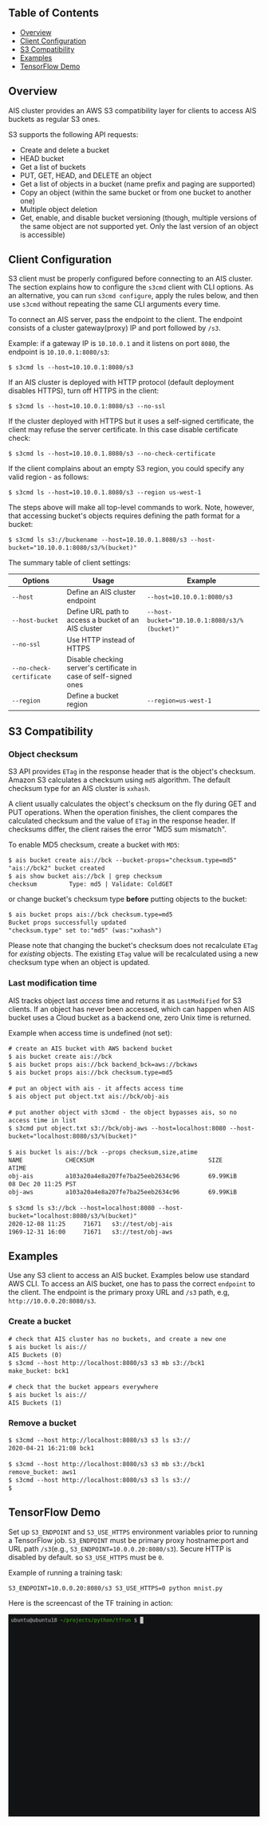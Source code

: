## Table of Contents

- [Overview](#overview)
- [Client Configuration](#client-configuration)
- [S3 Compatibility](#s3-compatibility)
- [Examples](#examples)
- [TensorFlow Demo](#tensorflow-demo)

## Overview

AIS cluster provides an AWS S3 compatibility layer for clients to access AIS buckets as regular S3 ones.

S3 supports the following API requests:

- Create and delete a bucket
- HEAD bucket
- Get a list of buckets
- PUT, GET, HEAD, and DELETE an object
- Get a list of objects in a bucket (name prefix and paging are supported)
- Copy an object (within the same bucket or from one bucket to another one)
- Multiple object deletion
- Get, enable, and disable bucket versioning (though, multiple versions of the same object are not supported yet. Only the last version of an object is accessible)

## Client Configuration

S3 client must be properly configured before connecting to an AIS cluster.
The section explains how to configure the `s3cmd` client with CLI options.
As an alternative, you can run `s3cmd configure`, apply the rules below, and then use `s3cmd` without repeating the same CLI arguments every time.

To connect an AIS server, pass the endpoint to the client.
The endpoint consists of a cluster gateway(proxy) IP and port followed by `/s3`.

Example: if a gateway IP is `10.10.0.1` and it listens on port `8080`, the endpoint is `10.10.0.1:8080/s3`:

```console
$ s3cmd ls --host=10.10.0.1:8080/s3
```

If an AIS cluster is deployed with HTTP protocol (default deployment disables HTTPS), turn off HTTPS in the client:

```console
$ s3cmd ls --host=10.10.0.1:8080/s3 --no-ssl
```

If the cluster deployed with HTTPS but it uses a self-signed certificate, the client may refuse the server certificate.
In this case disable certificate check:

```console
$ s3cmd ls --host=10.10.0.1.8080/s3 --no-check-certificate
```

If the client complains about an empty S3 region, you could specify any valid region - as follows:

```console
$ s3cmd ls --host=10.10.0.1.8080/s3 --region us-west-1
```

The steps above will make all top-level commands to work.
Note, however, that accessing bucket's objects requires defining the path format for a bucket:

```console
$ s3cmd ls s3://buckename --host=10.10.0.1.8080/s3 --host-bucket="10.10.0.1:8080/s3/%(bucket)"
```

The summary table of client settings:

| Options | Usage | Example |
| --- | --- | --- |
| `--host` | Define an AIS cluster endpoint | `--host=10.10.0.1:8080/s3` |
| `--host-bucket` | Define URL path to access a bucket of an AIS cluster | `--host-bucket="10.10.0.1:8080/s3/%(bucket)"` |
| `--no-ssl` | Use HTTP instead of HTTPS | |
| `--no-check-certificate` | Disable checking server's certificate in case of self-signed ones | |
| `--region` | Define a bucket region | `--region=us-west-1` |


## S3 Compatibility

### Object checksum

S3 API provides `ETag` in the response header that is the object's checksum.
Amazon S3 calculates a checksum using `md5` algorithm.
The default checksum type for an AIS cluster is `xxhash`.

A client usually calculates the object's checksum on the fly during GET and PUT operations.
When the operation finishes, the client compares the calculated checksum and the value of `ETag` in the response header.
If checksums differ, the client raises the error "MD5 sum mismatch".

To enable MD5 checksum, create a bucket with `MD5`:

```console
$ ais bucket create ais://bck --bucket-props="checksum.type=md5"
"ais://bck2" bucket created
$ ais show bucket ais://bck | grep checksum
checksum         Type: md5 | Validate: ColdGET
```

or change bucket's checksum type **before** putting objects to the bucket:

```console
$ ais bucket props ais://bck checksum.type=md5
Bucket props successfully updated
"checksum.type" set to:"md5" (was:"xxhash")
```

Please note that changing the bucket's checksum does not recalculate `ETag` for *existing* objects. The existing `ETag` value will be recalculated using a new checksum type when an object is updated.

### Last modification time

AIS tracks object last *access* time and returns it as `LastModified` for S3 clients. If an object has never been accessed, which can happen when AIS bucket uses a Cloud bucket as a backend one, zero Unix time is returned.

Example when access time is undefined (not set):

```console
# create an AIS bucket with AWS backend bucket
$ ais bucket create ais://bck
$ ais bucket props ais://bck backend_bck=aws://bckaws
$ ais bucket props ais://bck checksum.type=md5

# put an object with ais - it affects access time
$ ais object put object.txt ais://bck/obj-ais

# put another object with s3cmd - the object bypasses ais, so no access time in list
$ s3cmd put object.txt s3://bck/obj-aws --host=localhost:8080 --host-bucket="localhost:8080/s3/%(bucket)"

$ ais bucket ls ais://bck --props checksum,size,atime
NAME            CHECKSUM                                SIZE            ATIME
obj-ais         a103a20a4e8a207fe7ba25eeb2634c96        69.99KiB        08 Dec 20 11:25 PST
obj-aws         a103a20a4e8a207fe7ba25eeb2634c96        69.99KiB

$ s3cmd ls s3://bck --host=localhost:8080 --host-bucket="localhost:8080/s3/%(bucket)"
2020-12-08 11:25     71671   s3://test/obj-ais
1969-12-31 16:00     71671   s3://test/obj-aws
```

## Examples

Use any S3 client to access an AIS bucket. Examples below use standard AWS CLI. To access an AIS bucket, one has to pass the correct `endpoint` to the client. The endpoint is the primary proxy URL and `/s3` path, e.g, `http://10.0.0.20:8080/s3`.

### Create a bucket

```shell
# check that AIS cluster has no buckets, and create a new one
$ ais bucket ls ais://
AIS Buckets (0)
$ s3cmd --host http://localhost:8080/s3 s3 mb s3://bck1
make_bucket: bck1

# check that the bucket appears everywhere
$ ais bucket ls ais://
AIS Buckets (1)
```

### Remove a bucket

```shell
$ s3cmd --host http://localhost:8080/s3 s3 ls s3://
2020-04-21 16:21:08 bck1

$ s3cmd --host http://localhost:8080/s3 s3 mb s3://bck1
remove_bucket: aws1
$ s3cmd --host http://localhost:8080/s3 s3 ls s3://
$
```

## TensorFlow Demo

Set up `S3_ENDPOINT` and `S3_USE_HTTPS` environment variables prior to running a TensorFlow job. `S3_ENDPOINT` must be primary proxy hostname:port and URL path `/s3`(e.g., `S3_ENDPOINT=10.0.0.20:8080/s3`). Secure HTTP is disabled by default. so `S3_USE_HTTPS` must be `0`.

Example of running a training task:

```
S3_ENDPOINT=10.0.0.20:8080/s3 S3_USE_HTTPS=0 python mnist.py
```

Here is the screencast of the TF training in action:

<img src="/docs/images/ais-s3-tf.gif" alt="TF training in action">
